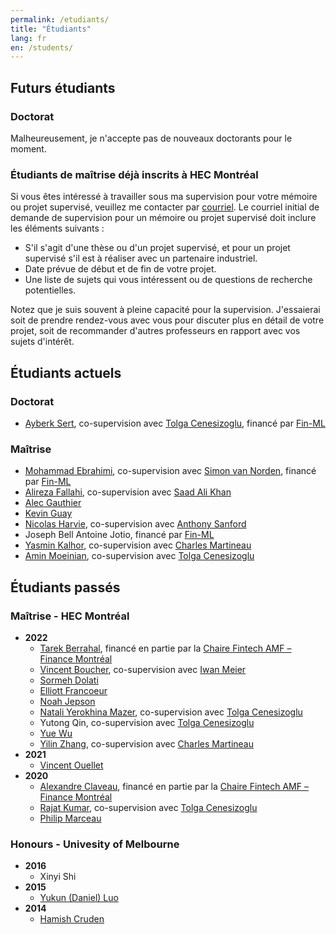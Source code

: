 ```yaml
---
permalink: /etudiants/
title: "Étudiants"
lang: fr
en: /students/
---
```


## Futurs étudiants

### Doctorat

Malheureusement, je n'accepte pas de nouveaux doctorants pour le moment.

### Étudiants de maîtrise déjà inscrits à HEC Montréal

Si vous êtes intéressé à travailler sous ma supervision pour votre mémoire ou projet supervisé, veuillez me contacter par [courriel](mailto:vincent.3.gregoire@hec.ca?subject="Supervision"). Le courriel initial de demande de supervision pour un mémoire ou projet supervisé doit inclure les éléments suivants :

- S'il s'agit d'une thèse ou d'un projet supervisé, et pour un projet supervisé s'il est à réaliser avec un partenaire industriel.
- Date prévue de début et de fin de votre projet.
- Une liste de sujets qui vous intéressent ou de questions de recherche potentielles.

Notez que je suis souvent à pleine capacité pour la supervision. J'essaierai soit de prendre rendez-vous avec vous pour discuter plus en détail de votre projet, soit de recommander d'autres professeurs en rapport avec vos sujets d'intérêt.

## Étudiants actuels

### Doctorat

- [Ayberk Sert](https://www.linkedin.com/in/saim-ayberk-sert-961a469a), co-supervision avec [Tolga Cenesizoglu](https://www.hec.ca/profs/tolga.cenesizoglu.html), financé par [Fin-ML](https://fin-ml.ca/)

### Maîtrise

- [Mohammad Ebrahimi](https://www.linkedin.com/in/3moheb/), co-supervision avec [Simon van Norden](https://www.hec.ca/profs/simon.van-norden.html), financé par [Fin-ML](https://fin-ml.ca/)
- [Alireza Fallahi](https://www.linkedin.com/in/alireza-fallahii/), co-supervision avec [Saad Ali Khan](http://saadalikhan.com/)
- [Alec Gauthier](https://www.linkedin.com/in/alecgauthier/)
- [Kevin Guay](https://www.linkedin.com/in/kevin-guay/)
- [Nicolas Harvie](https://www.linkedin.com/in/nicolas-harvie-a49972135/), co-supervision avec [Anthony Sanford](https://www.anthonysanford.com/)
- Joseph Bell Antoine Jotio, financé par [Fin-ML](https://fin-ml.ca/)
- [Yasmin Kalhor](https://www.linkedin.com/in/yasmin-kalhor/), co-supervision avec [Charles Martineau](http://www.charlesmartineau.com)
- [Amin Moeinian](https://www.linkedin.com/in/aminmoeinian/), co-supervision avec [Tolga Cenesizoglu](https://www.hec.ca/profs/tolga.cenesizoglu.html)

## Étudiants passés

### Maîtrise - HEC Montréal

- **2022**
  - [Tarek Berrahal](https://www.linkedin.com/in/tarekberrahal/), financé en partie par la [Chaire Fintech AMF – Finance Montréal](https://chairefintech.uqam.ca/)
  - [Vincent Boucher](https://www.linkedin.com/in/bouchervincent/), co-supervision avec [Iwan Meier](https://www.hec.ca/profs/iwan.meier.html)
  - [Sormeh Dolati](https://www.linkedin.com/in/sormeh-dolati/)
  - [Elliott Francoeur](https://www.linkedin.com/in/elliott-francoeur/)
  - [Noah Jepson](https://www.linkedin.com/in/noahjep/)
  - [Natali Yerokhina Mazer](https://www.linkedin.com/in/natali-yerokhina-mazer-48542b1b0/), co-supervision avec [Tolga Cenesizoglu](https://www.hec.ca/profs/tolga.cenesizoglu.html)
  - Yutong Qin, co-supervision avec [Tolga Cenesizoglu](https://www.hec.ca/profs/tolga.cenesizoglu.html)
  - [Yue Wu](https://www.linkedin.com/in/yue-w-73257214a/)
  - [Yilin Zhang](https://www.linkedin.com/in/yilin-zhang-/), co-supervision avec [Charles Martineau](http://www.charlesmartineau.com)
- **2021**
  - [Vincent Ouellet](https://www.linkedin.com/in/vincentouellet/)
- **2020**
  - [Alexandre Claveau](https://www.linkedin.com/in/alexandre-claveau-m-sc-52b513170/), financé en partie par la [Chaire Fintech AMF – Finance Montréal](https://chairefintech.uqam.ca/)
  - [Rajat Kumar](https://www.linkedin.com/in/rajatkumar376/), co-supervision avec [Tolga Cenesizoglu](https://www.hec.ca/profs/tolga.cenesizoglu.html)
  - [Philip Marceau](https://www.linkedin.com/in/philip-marceau-753b8a1b3/)

### Honours - Univesity of Melbourne

- **2016**
  - Xinyi Shi
- **2015**
  - [Yukun (Daniel) Luo](https://www.linkedin.com/in/daniel-luo-9676b855/)
- **2014**
  - [Hamish Cruden](https://www.linkedin.com/in/hamishcruden/)
